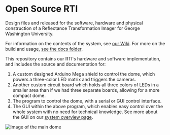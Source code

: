 # Open Source RTI

Design files and released for the software, hardware and physical construction of a Reflectance Transformation Imager for George Washington University.

For information on the contents of the system, see [our Wiki](https://github.com/nichlock/rti/wiki). For more on the build and usage, [see the docs folder](../../tree/master/docs).

This repository contains our RTI's hardware and software implementation, and includes the source and documentation for:
1. A custom designed Arduino Mega shield to control the dome, which powers a three-color LED matrix and triggers the cameras.
2. Another custom circuit board which holds all three colors of LEDs in a smaller area than if we had three separate boards, allowing for a more compact dome.
3. The program to control the dome, with a serial or GUI control interface.
4. The GUI within the above program, which enables easy control over the whole system with no need for technical knowledge. See more about the GUI on our [system overview page](https://github.com/nichlock/rti/wiki/About-the-System#software-and-gui).

![Image of the main dome](../../blob/master/images/dome/fully-wired.jpg)
